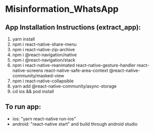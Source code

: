 # Misinformation_WhatsApp

## App Installation Instructions (extract_app):
1. yarn install
2. npm i react-native-share-menu
3. npm i react-native-zip-archive
4. npm i @react-navigation/native
5. npm i @react-navigation/stack
6. npm i react-native-reanimated react-native-gesture-handler react-native-screens react-native-safe-area-context @react-native-community/masked-view
7. npm i react-native-collapsible
8. yarn add @react-native-community/async-storage
9. cd ios && pod install

## To run app:
* ios: "yarn react-native run-ios"
* android: "react-native start" and build through android studio
